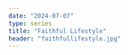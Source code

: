 ```yaml
---
date: "2024-07-07"
type: series
title: "Faithful Lifestyle"
header: "faithfullifestyle.jpg"
---
```

